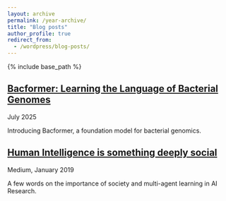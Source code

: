 ```yaml
---
layout: archive
permalink: /year-archive/
title: "Blog posts"
author_profile: true
redirect_from:
  - /wordpress/blog-posts/
---
```


{% include base_path %}

## [Bacformer: Learning the Language of Bacterial Genomes](https://github.com/macwiatrak/macwiatrak.github.io/tree/master/_posts/bacformer_intro.md)
July 2025

Introducing Bacformer, a foundation model for bacterial genomics.

## [Human Intelligence is something deeply social](https://medium.com/datadriveninvestor/human-intelligence-is-something-deeply-social-601fbf82819f)
Medium, January 2019

A few words on the importance of society and multi-agent learning in AI Research.
